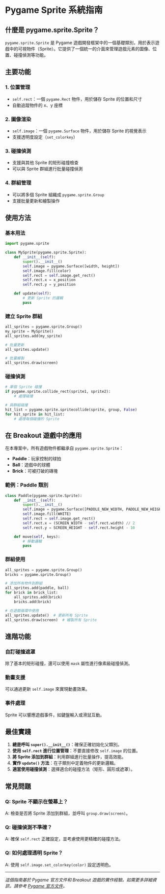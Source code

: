 # Pygame Sprite 系統指南

## 什麼是 pygame.sprite.Sprite？

`pygame.sprite.Sprite` 是 Pygame 遊戲開發框架中的一個基礎類別，用於表示遊戲中的可視物件（Sprite）。它提供了一個統一的介面來管理遊戲元素的圖像、位置、碰撞偵測等功能。

## 主要功能

### 1. 位置管理
- `self.rect`：一個 `pygame.Rect` 物件，用於儲存 Sprite 的位置和尺寸
- 自動追蹤物件的 x、y 座標

### 2. 圖像渲染
- `self.image`：一個 `pygame.Surface` 物件，用於儲存 Sprite 的視覺表示
- 支援透明度設定（`set_colorkey`）

### 3. 碰撞偵測
- 支援與其他 Sprite 的矩形碰撞檢查
- 可以與 Sprite 群組進行批量碰撞偵測

### 4. 群組管理
- 可以將多個 Sprite 組織成 `pygame.sprite.Group`
- 支援批量更新和繪製操作

## 使用方法

### 基本用法

```python
import pygame.sprite

class MySprite(pygame.sprite.Sprite):
    def __init__(self):
        super().__init__()
        self.image = pygame.Surface([width, height])
        self.image.fill(color)
        self.rect = self.image.get_rect()
        self.rect.x = x_position
        self.rect.y = y_position

    def update(self):
        # 更新 Sprite 的邏輯
        pass
```

### 建立 Sprite 群組

```python
all_sprites = pygame.sprite.Group()
my_sprite = MySprite()
all_sprites.add(my_sprite)

# 批量更新
all_sprites.update()

# 批量繪製
all_sprites.draw(screen)
```

### 碰撞偵測

```python
# 單個 Sprite 碰撞
if pygame.sprite.collide_rect(sprite1, sprite2):
    # 處理碰撞

# 與群組碰撞
hit_list = pygame.sprite.spritecollide(sprite, group, False)
for hit_sprite in hit_list:
    # 處理每個碰撞的 Sprite
```

## 在 Breakout 遊戲中的應用

在本專案中，所有遊戲物件都繼承自 `pygame.sprite.Sprite`：

- **Paddle**：玩家控制的球拍
- **Ball**：遊戲中的球體
- **Brick**：可被打破的磚塊

### 範例：Paddle 類別

```python
class Paddle(pygame.sprite.Sprite):
    def __init__(self):
        super().__init__()
        self.image = pygame.Surface([PADDLE_NEW_WIDTH, PADDLE_NEW_HEIGHT])
        self.image.fill(WHITE)
        self.rect = self.image.get_rect()
        self.rect.x = (SCREEN_WIDTH - self.rect.width) // 2
        self.rect.y = SCREEN_HEIGHT - self.rect.height - 10

    def move(self, keys):
        # 移動邏輯
        pass
```

### 群組使用

```python
all_sprites = pygame.sprite.Group()
bricks = pygame.sprite.Group()

# 添加所有物件到群組
all_sprites.add(paddle, ball)
for brick in brick_list:
    all_sprites.add(brick)
    bricks.add(brick)

# 在遊戲循環中使用
all_sprites.update()  # 更新所有 Sprite
all_sprites.draw(screen)  # 繪製所有 Sprite
```

## 進階功能

### 自訂碰撞遮罩
除了基本的矩形碰撞，還可以使用 `mask` 屬性進行像素級碰撞偵測。

### 動畫支援
可以通過更新 `self.image` 來實現動畫效果。

### 事件處理
Sprite 可以響應遊戲事件，如鍵盤輸入或滑鼠互動。

## 最佳實踐

1. **總是呼叫 `super().__init__()`**：確保正確初始化父類別。
2. **使用 `self.rect` 進行位置管理**：不要直接修改 `self.image` 的位置。
3. **將 Sprite 添加到群組**：利用群組進行批量操作，提高效能。
4. **實作 `update()` 方法**：在子類別中定義物件的更新邏輯。
5. **適當使用碰撞偵測**：選擇適合的碰撞方法（矩形、圓形或遮罩）。

## 常見問題

### Q: Sprite 不顯示在螢幕上？
A: 檢查是否將 Sprite 添加到群組，並呼叫 `group.draw(screen)`。

### Q: 碰撞偵測不準確？
A: 確保 `self.rect` 正確設定，並考慮使用更精確的碰撞方法。

### Q: 如何處理透明 Sprite？
A: 使用 `self.image.set_colorkey(color)` 設定透明色。

---

*這個指南基於 Pygame 官方文件和 Breakout 遊戲的實作經驗。如需更多詳細資訊，請參考 [Pygame 官方文件](https://www.pygame.org/docs/ref/sprite.html)。*